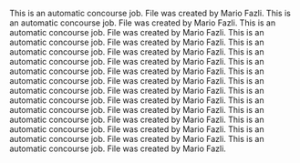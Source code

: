 This is an automatic concourse job. File was created by Mario Fazli.
This is an automatic concourse job. File was created by Mario Fazli.
This is an automatic concourse job. File was created by Mario Fazli.
This is an automatic concourse job. File was created by Mario Fazli.
This is an automatic concourse job. File was created by Mario Fazli.
This is an automatic concourse job. File was created by Mario Fazli.
This is an automatic concourse job. File was created by Mario Fazli.
This is an automatic concourse job. File was created by Mario Fazli.
This is an automatic concourse job. File was created by Mario Fazli.
This is an automatic concourse job. File was created by Mario Fazli.
This is an automatic concourse job. File was created by Mario Fazli.
This is an automatic concourse job. File was created by Mario Fazli.
This is an automatic concourse job. File was created by Mario Fazli.
This is an automatic concourse job. File was created by Mario Fazli.
This is an automatic concourse job. File was created by Mario Fazli.
